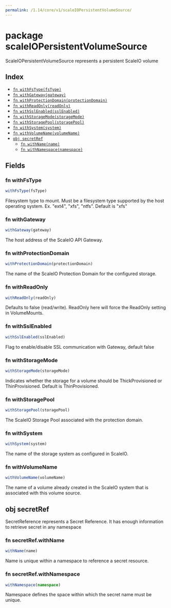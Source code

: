 ```yaml
---
permalink: /1.14/core/v1/scaleIOPersistentVolumeSource/
---
```


# package scaleIOPersistentVolumeSource

ScaleIOPersistentVolumeSource represents a persistent ScaleIO volume

## Index

* [`fn withFsType(fsType)`](#fn-withfstype)
* [`fn withGateway(gateway)`](#fn-withgateway)
* [`fn withProtectionDomain(protectionDomain)`](#fn-withprotectiondomain)
* [`fn withReadOnly(readOnly)`](#fn-withreadonly)
* [`fn withSslEnabled(sslEnabled)`](#fn-withsslenabled)
* [`fn withStorageMode(storageMode)`](#fn-withstoragemode)
* [`fn withStoragePool(storagePool)`](#fn-withstoragepool)
* [`fn withSystem(system)`](#fn-withsystem)
* [`fn withVolumeName(volumeName)`](#fn-withvolumename)
* [`obj secretRef`](#obj-secretref)
  * [`fn withName(name)`](#fn-secretrefwithname)
  * [`fn withNamespace(namespace)`](#fn-secretrefwithnamespace)

## Fields

### fn withFsType

```ts
withFsType(fsType)
```

Filesystem type to mount. Must be a filesystem type supported by the host operating system. Ex. "ext4", "xfs", "ntfs". Default is "xfs"

### fn withGateway

```ts
withGateway(gateway)
```

The host address of the ScaleIO API Gateway.

### fn withProtectionDomain

```ts
withProtectionDomain(protectionDomain)
```

The name of the ScaleIO Protection Domain for the configured storage.

### fn withReadOnly

```ts
withReadOnly(readOnly)
```

Defaults to false (read/write). ReadOnly here will force the ReadOnly setting in VolumeMounts.

### fn withSslEnabled

```ts
withSslEnabled(sslEnabled)
```

Flag to enable/disable SSL communication with Gateway, default false

### fn withStorageMode

```ts
withStorageMode(storageMode)
```

Indicates whether the storage for a volume should be ThickProvisioned or ThinProvisioned. Default is ThinProvisioned.

### fn withStoragePool

```ts
withStoragePool(storagePool)
```

The ScaleIO Storage Pool associated with the protection domain.

### fn withSystem

```ts
withSystem(system)
```

The name of the storage system as configured in ScaleIO.

### fn withVolumeName

```ts
withVolumeName(volumeName)
```

The name of a volume already created in the ScaleIO system that is associated with this volume source.

## obj secretRef

SecretReference represents a Secret Reference. It has enough information to retrieve secret in any namespace

### fn secretRef.withName

```ts
withName(name)
```

Name is unique within a namespace to reference a secret resource.

### fn secretRef.withNamespace

```ts
withNamespace(namespace)
```

Namespace defines the space within which the secret name must be unique.